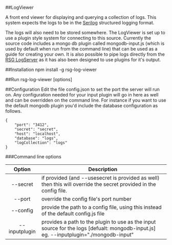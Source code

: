 ##LogViewer

A front end viewer for displaying and querying a collection of logs. This system expects the logs to be in the [Serilog](http://serilog.net/) structured logging format. 

The logs will also need to be stored somewhere. The LogViewer is set up to use a plugin style system for connecting to this source. Currently the source code includes a mongo db plugin called mongodb-input.js (which is used by default when run from the command line) that can be used as a guide for creating your own. It is also possible to pipe logs directly from the [RSG LogServer](https://github.com/Real-Serious-Games/LogServer) as it has also been designed to use plugins for it's output.

##Installation
	npm install -g rsg-log-viewer


##Run
	rsg-log-viewer [options] 


##Configuration
Edit the file config.json to set the port the server will run on. Any configuration needed for your input plugin will go in here as well and can be overridden on the command line. For instance if you want to use the default mongodb plugin you'd include the database configuration as follows.

	{
		"port": "3412",
		"secret": "secret",
		"host": "localhost",
		"database": "logs",
		"logCollection": "logs"
	}
	
	
###Command line options

Option 			| Description
:---: 			| ---
--secret 		| if provided (and --usesecret is provided as well) then this will override the secret provided in the config file.
--port 			| override the config file's port number
--config 		| provide the path to a config file, using this instead of the default config.js file
--inputplugin 	| provides a path to the plugin to use as the input source for the logs [defualt: mongodb-input.js] eg. --inputplugin="./mongodb-input"